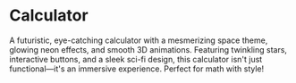 # Calculator
 A futuristic, eye-catching calculator with a mesmerizing space theme, glowing neon effects, and smooth 3D animations. Featuring twinkling stars, interactive buttons, and a sleek sci-fi design, this calculator isn't just functional—it's an immersive experience. Perfect for math with style! 

